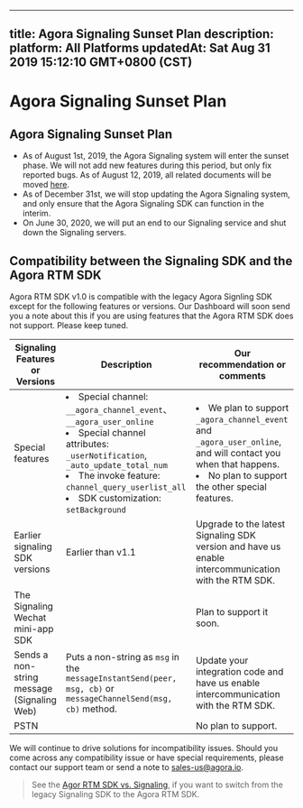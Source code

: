 
---
title: Agora Signaling Sunset Plan
description: 
platform: All Platforms
updatedAt: Sat Aug 31 2019 15:12:10 GMT+0800 (CST)
---
# Agora Signaling Sunset Plan
## Agora Signaling Sunset Plan

-  As of August 1st, 2019, the Agora Signaling system will enter the sunset phase. We will not add new features during this period, but only fix reported bugs. As of August 12, 2019, all related documents will be moved [here](https://docs.agora.io/en/Signaling/product_signaling?platform=All%20Platforms).
- As of December 31st, we will stop updating the Agora Signaling system, and only ensure that the Agora Signaling SDK can function in the interim. 
- On June 30, 2020, we will put an end to our Signaling service and shut down the Signaling servers.

## Compatibility between the Signaling SDK and the Agora RTM SDK

Agora RTM SDK v1.0 is compatible with the legacy Agora Signling SDK except for the following features or versions.  Our Dashboard will soon send you a note about this if you are using features that the Agora RTM SDK does not support. Please keep tuned. 

|  Signaling Features or Versions          | Description                                                         | Our recommendation or comments      |
| ---------------------------------------------------------- | --------------------------------------------------------------------- | ------------------------------------------------------------- |
| Special features                                     | <li>Special channel: <code>\__agora_channel_event</code>、<code>\__agora_user_online</code>  <li>Special channel attributes: <code>_userNotification</code>, <code> _auto_update_total_num</code> <li>The invoke feature: <code>channel_query_userlist_all</code> <li> SDK customization: <code>setBackground</code> | <li>We plan to support <code>_agora_channel_event</code> and <code>_agora_user_online</code>, and will contact you when that happens. <li> No plan to support the other special features. |
| Earlier signaling SDK versions | Earlier than v1.1    | Upgrade to the latest Signaling SDK version and have us enable intercommunication with the RTM SDK.  |
| The Signaling Wechat mini-app SDK |                                                                  | Plan to support it soon. |
| Sends a non-string message (Signaling Web) | Puts a non-string as `msg` in the `messageInstantSend(peer, msg, cb)` or `messageChannelSend(msg, cb)` method. | Update your integration code and have us enable intercommunication with the RTM SDK. |
| PSTN                      |                                                                 | No plan to support. |
	
We will continue to drive solutions for incompatibility issues. Should you come across any compatibility issue or have special requirements, please contact our support team or send a note to sales-us@agora.io.
	
> See the [Agor RTM SDK vs. Signaling](../../en/Real-time-Messaging/RTM_vs_signaling_android.md), if you want to switch from the legacy Signaling SDK to the Agora RTM SDK. 




